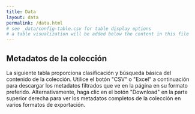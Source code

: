 ```yaml
---
title: Data
layout: data
permalink: /data.html
# see _data/config-table.csv for table display options
# a table visualization will be added below the content in this file
---
```


## Metadatos de la colección

La siguiente tabla proporciona clasificación y búsqueda básica del contenido de la colección.
Utilice el botón "CSV" o "Excel" a continuación para descargar los metadatos filtrados que ve en la página en su formato preferido.
Alternativamente, haga clic en el botón "Download" en la parte superior derecha para ver los metadatos completos de la colección en varios formatos de exportación.
